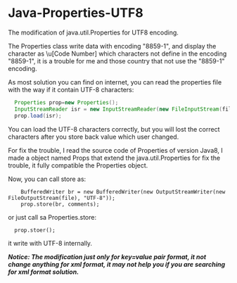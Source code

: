 # Java-Properties-UTF8
The modification of java.util.Properties for UTF8 encoding.

The Properties class write data with encoding "8859-1", and display the character as \\u[Code Number] which characters not define in the encoding "8859-1", it is a trouble for me and those country that not use the "8859-1" encoding.

As most solution you can find on internet, you can read the properties file with the way if it contain UTF-8 characters:
```java
  Properties prop=new Properties();
  InputStreamReader isr = new InputStreamReader(new FileInputStream(file), "UTF-8");
  prop.load(isr);
```
You can load the UTF-8 characters correctly, but you will lost the correct characters after you store back value which user changed.

For fix the trouble, I read the source code of Properties of version Java8, I made a object named Props that extend the java.util.Properties for fix the trouble, it fully compatible the Properties object.

Now, you can call store as:
```
	BufferedWriter br = new BufferedWriter(new OutputStreamWriter(new FileOutputStream(file), "UTF-8"));
	prop.store(br, comments);
```

or just call sa Properties.store:
```
  prop.stoer();
```
it write with UTF-8 internally.

***Notice:
  The modification just only for key=value pair format, it not change anything for xml format, it may not help you if you are searching for xml format solution.***
